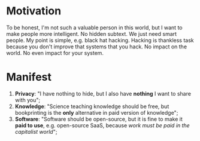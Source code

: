 # Motivation

To be honest, I'm not such a valuable person in this world, but I want to make people more intelligent. No hidden subtext. We just need smart people.
My point is simple, e.g. black hat hacking. Hacking is thankless task because you don't improve that systems that you hack. No impact on the world. No even impact for your system.

# Manifest

1) **Privacy**: "I have nothing to hide, but I also have **nothing** I want to share with you";
2) **Knowledge**: "Science teaching knowledge should be free, but bookprinting is the **only** alternative in paid version of knowledge";
3) **Software**: "Software should be open-source, but it is fine to make it **paid to use**, e.g. open-source SaaS, because _work must be paid in the capitalist world_";
